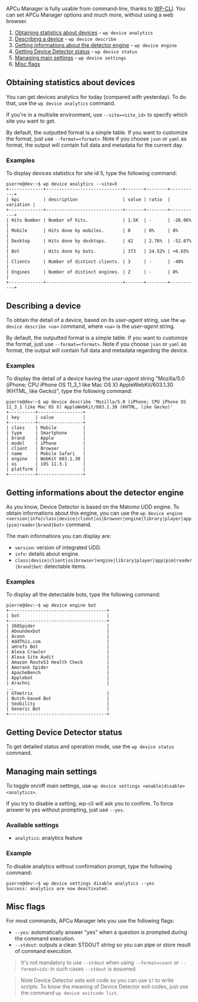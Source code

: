 APCu Manager is fully usable from command-line, thanks to [WP-CLI](https://wp-cli.org/). You can set APCu Manager options and much more, without using a web browser.

1. [Obtaining statistics about devices](#obtaining-statistics-about-device-usage) - `wp device analytics`
2. [Describing a device](#describing-a-device) - `wp device describe`
3. [Getting informations about the detector engine](#getting-informations-about-the-detector-engine) - `wp device engine`
4. [Getting Device Detector status](#getting-device-detector-status) - `wp device status`
5. [Managing main settings](#managing-main-settings) - `wp device settings`
6. [Misc flags](#misc-flags)

## Obtaining statistics about devices

You can get devices analytics for today (compared with yesterday). To do that, use the `wp device analytics` command.

If you're in a multisite environment, use `--site=<site_id>` to specify which site you want to get. 

By default, the outputted format is a simple table. If you want to customize the format, just use `--format=<format>`. Note if you choose `json` or `yaml` as format, the output will contain full data and metadata for the current day.

### Examples

To display devices statistics for site id 5, type the following command:
```console
pierre@dev:~$ wp device analytics --site=5
+-------------+-----------------------------+-------+--------+-----------+
| kpi         | description                 | value | ratio  | variation |
+-------------+-----------------------------+-------+--------+-----------+
| Hits Number | Number of hits.             | 1.5K  | -      | -26.06%   |
| Mobile      | Hits done by mobiles.       | 0     | 0%     | 0%        |
| Desktop     | Hits done by desktops.      | 42    | 2.76%  | -52.67%   |
| Bot         | Hits done by bots.          | 373   | 24.52% | +6.65%    |
| Clients     | Number of distinct clients. | 3     | -      | -40%      |
| Engines     | Number of distinct engines. | 2     | -      | 0%        |
+-------------+-----------------------------+-------+--------+-----------+
```

## Describing a device

To obtain the detail of a device, based on its _user-agent_ string, use the `wp device describe <ua>` command, where `<ua>` is the _user-agent_ string.

By default, the outputted format is a simple table. If you want to customize the format, just use `--format=<format>`. Note if you choose `json` or `yaml` as format, the output will contain full data and metadata regarding the device.

### Examples

To display the detail of a device having the _user-agent_ string "Mozilla/5.0 (iPhone; CPU iPhone OS 11_3_1 like Mac OS X) AppleWebKit/603.1.30 (KHTML, like Gecko)", type the following command:
```console
pierre@dev:~$ wp device describe 'Mozilla/5.0 (iPhone; CPU iPhone OS 11_3_1 like Mac OS X) AppleWebKit/603.1.30 (KHTML, like Gecko)'
+----------+-----------------+
| key      | value           |
+----------+-----------------+
| class    | Mobile          |
| type     | Smartphone      |
| brand    | Apple           |
| model    | iPhone          |
| client   | Browser         |
| name     | Mobile Safari   |
| engine   | WebKit 603.1.30 |
| os       | iOS 11.3.1      |
| platform |                 |
+----------+-----------------+
```

## Getting informations about the detector engine

As you know, Device Detector is based on the Matomo UDD engine. To obtain informations about this engine, you can use the `wp device engine <version|info|class|device|client|os|browser|engine|library|player|app|pim|reader|brand|bot>` command.

The main informations you can display are:

- `version`: version of integrated UDD.
- `info`: details about engine.
- `class|device|client|os|browser|engine|library|player|app|pim|reader|brand|bot`: detectable items.

### Examples

To display all the detectable bots, type the following command:
```console
pierre@dev:~$ wp device engine bot
+-------------------------------------+
| bot                                 |
+-------------------------------------+
| 360Spider                           |
| Aboundexbot                         |
| Acoon                               |
| AddThis.com                         |
| aHrefs Bot                          |
| Alexa Crawler                       |
| Alexa Site Audit                    |
| Amazon Route53 Health Check         |
| Amorank Spider                      |
| ApacheBench                         |
| Applebot                            |
| Arachni                             |
...
| GTmetrix                            |
| Nutch-based Bot                     |
| Seobility                           |
| Generic Bot                         |
+-------------------------------------+
```

## Getting Device Detector status

To get detailed status and operation mode, use the `wp device status` command.

## Managing main settings

To toggle on/off main settings, use `wp device settings <enable|disable> <analytics>`.

If you try to disable a setting, wp-cli will ask you to confirm. To force answer to yes without prompting, just use `--yes`.

### Available settings

- `analytics`: analytics feature

### Example

To disable analytics without confirmation prompt, type the following command:
```console
pierre@dev:~$ wp device settings disable analytics --yes
Success: analytics are now deactivated.
```

## Misc flags

For most commands, APCu Manager lets you use the following flags:
- `--yes`: automatically answer "yes" when a question is prompted during the command execution.
- `--stdout`: outputs a clean STDOUT string so you can pipe or store result of command execution.

> It's not mandatory to use `--stdout` when using `--format=count` or `--format=ids`: in such cases `--stdout` is assumed.

> Note Device Detector sets exit code so you can use `$?` to write scripts.
> To know the meaning of Device Detector exit codes, just use the command `wp device exitcode list`.